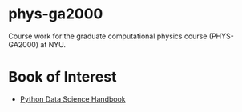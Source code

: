 # phys-ga2000
Course work for the graduate computational physics course (PHYS-GA2000) at NYU.

# Book of Interest
- [Python Data Science Handbook](https://jakevdp.github.io/PythonDataScienceHandbook/)
